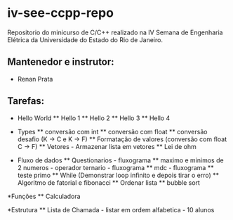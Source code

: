 iv-see-ccpp-repo
================

Repositorio do minicurso de C/C++ realizado na IV Semana de Engenharia Elétrica da Universidade do Estado do Rio de Janeiro.

Mantenedor e instrutor:
-----------
* Renan Prata

Tarefas:
-----------
* Hello World
	** Hello 1
	** Hello 2
	** Hello 3
	** Hello 4

* Types
	** conversão com int
	** conversão com float
	** conversão desafio (K -> C e K -> F)
	** Formatação de valores (conversão com float C -> F)
	** Vetores - Armazenar lista em vetores
	** Lei de ohm

* Fluxo de dados
	** Questionarios - fluxograma
	** maximo e minimos de 2 numeros - operador ternario - fluxograma
	** mdc - fluxograma
	** teste primo
	** While (Demonstrar loop infinito e depois tirar o erro)
	** Algoritmo de fatorial e fibonacci
	** Ordenar lista
	** bubble sort

*Funções
	** Calculadora

*Estrutura
	** Lista de Chamada - listar em ordem alfabetica - 10 alunos


